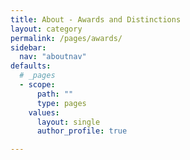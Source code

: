 ```yaml
---
title: About - Awards and Distinctions
layout: category
permalink: /pages/awards/
sidebar:
  nav: "aboutnav"
defaults:
  # _pages
  - scope:
      path: ""
      type: pages
    values:
      layout: single
      author_profile: true

---
```

